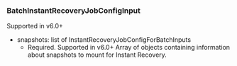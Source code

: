 ### BatchInstantRecoveryJobConfigInput
Supported in v6.0+

- snapshots: list of InstantRecoveryJobConfigForBatchInputs
  - Required. Supported in v6.0+
Array of objects containing information about snapshots to mount for Instant Recovery.
